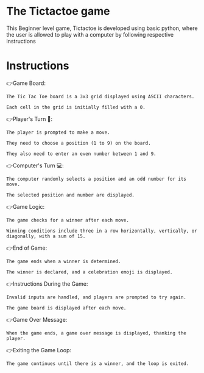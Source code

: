 # The Tictactoe game
This Beginner level game, Tictactoe is developed using basic python, where the user is allowed to play with a computer by following respective instructions
# Instructions
👉Game Board:

    The Tic Tac Toe board is a 3x3 grid displayed using ASCII characters.
    
    Each cell in the grid is initially filled with a 0.

👉Player's Turn 👦:

    The player is prompted to make a move.
    
    They need to choose a position (1 to 9) on the board.
    
    They also need to enter an even number between 1 and 9.
    
👉Computer's Turn 💻:

    The computer randomly selects a position and an odd number for its move.
    
    The selected position and number are displayed.
  
👉Game Logic:

    The game checks for a winner after each move.
    
    Winning conditions include three in a row horizontally, vertically, or diagonally, with a sum of 15.
    
👉End of Game:

    The game ends when a winner is determined.
    
    The winner is declared, and a celebration emoji is displayed.
    
👉Instructions During the Game:

    Invalid inputs are handled, and players are prompted to try again.
    
    The game board is displayed after each move.
    
👉Game Over Message:

    When the game ends, a game over message is displayed, thanking the player.
    
👉Exiting the Game Loop:

    The game continues until there is a winner, and the loop is exited.

